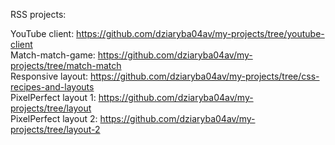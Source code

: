 RSS projects:  
  
YouTube client:
https://github.com/dziaryba04av/my-projects/tree/youtube-client  
Match-match-game:
https://github.com/dziaryba04av/my-projects/tree/match-match  
Responsive layout:
https://github.com/dziaryba04av/my-projects/tree/css-recipes-and-layouts  
PixelPerfect layout 1:
https://github.com/dziaryba04av/my-projects/tree/layout  
PixelPerfect layout 2:
https://github.com/dziaryba04av/my-projects/tree/layout-2


